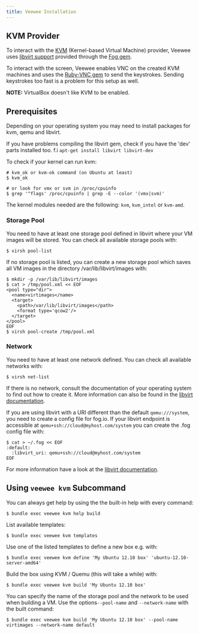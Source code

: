 ```yaml
---
title: Veewee Installation
---
```

## KVM Provider

To interact with the [KVM](http://www.linux-kvm.org/) (Kernel-based Virtual Machine) provider, Veewee uses [libvirt support](http://libvirt.org/ruby/) provided through the [Fog gem](http://fog.io).

To interact with the screen, Veewee enables VNC on the created KVM machines
and uses the [Ruby-VNC gem](http://code.google.com/p/ruby-vnc/) to send the keystrokes. Sending keystrokes too fast is a problem for this setup as well.

**NOTE:** VirtualBox doesn't like KVM to be enabled.

## Prerequisites

Depending on your operating system you may need to install packages for kvm,
qemu and libvirt.

If you have problems compiling the libvirt gem, check if you have the 'dev' parts installed too.
f.i ``apt-get install libvirt libvirt-dev``

To check if your kernel can run kvm:

    # kvm_ok or kvm-ok command (on Ubuntu at least)
    $ kvm_ok

    # or look for vmx or svm in /proc/cpuinfo
    $ grep '^flags' /proc/cpuinfo | grep -E --color '(vmx|svm)'

The kernel modules needed are the following: `kvm`, `kvm_intel` or `kvm-amd`.

### Storage Pool

You need to have at least one storage pool defined in libvirt where your VM
images will be stored. You can check all available storage pools with:

    $ virsh pool-list

If no storage pool is listed, you can create a new storage pool which saves all
VM images in the directory /var/lib/libvirt/images with:

    $ mkdir -p /var/lib/libvirt/images
    $ cat > /tmp/pool.xml << EOF
    <pool type="dir">
      <name>virtimages</name>
      <target>
        <path>/var/lib/libvirt/images</path>
        <format type='qcow2'/>
      </target>
    </pool>
    EOF
    $ virsh pool-create /tmp/pool.xml

### Network

You need to have at least one network defined. You can check all available
networks with:

    $ virsh net-list

If there is no network, consult the documentation of your operating
system to find out how to create it. More information can also be found in the
[libvirt documentation](http://libvirt.org/formatdomain.html#elementsNICS).

If you are using libvirt with a URI different than the default `qemu:///system`,
you need to create a config file for fog.io. If your libvirt endpoint is
accessible at `qemu+ssh://cloud@myhost.com/system` you can create the .fog config
file with:

    $ cat > ~/.fog << EOF
    :default:
      :libvirt_uri: qemu+ssh://cloud@myhost.com/system
    EOF

For more information have a look at the
[libvirt documentation](http://libvirt.org/drvqemu.html#uris).

## Using `veewee kvm` Subcommand

You can always get help by using the the built-in help with every command:

    $ bundle exec veewee kvm help build

List available templates:

    $ bundle exec veewee kvm templates

Use one of the listed templates to define a new box e.g. with:

    $ bundle exec veewee kvm define 'My Ubuntu 12.10 box' 'ubuntu-12.10-server-amd64'

Build the box using KVM / Quemu (this will take a while) with:

    $ bundle exec veewee kvm build 'My Ubuntu 12.10 box'

You can specify the name of the storage pool and the network to be used when
building a VM. Use the options`--pool-name` and `--network-name` with the built
command:

    $ bundle exec veewee kvm build 'My Ubuntu 12.10 box' --pool-name virtimages --network-name default
